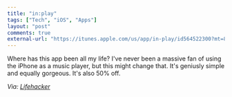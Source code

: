 ```yaml
---
title: "in:play"
tags: ["Tech", "iOS", "Apps"]
layout: "post"
comments: true
external-url: "https://itunes.apple.com/us/app/in-play/id564522300?mt=8"
---
```


Where has this app been all my life? I've never been a massive fan of using the iPhone as a music player, but this might change that. It's geniusly simple and equally gorgeous. It's also 50% off.

*Via: [Lifehacker](http://lifehacker.com/5960804/inplay-is-a-minimalist-gestureBased-music-player-for-the-iphone)*
